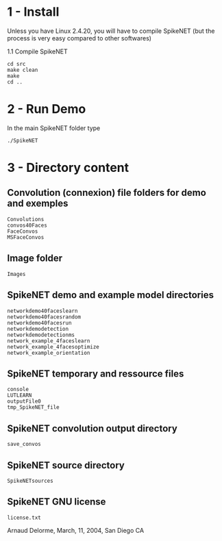 1 - Install
=====

Unless you have Linux 2.4.20, you will have to compile 
SpikeNET (but the process is very easy compared to 
other softwares)

1.1 Compile SpikeNET

	cd src
	make clean
	make
	cd ..

2 - Run Demo
=====

In the main SpikeNET folder type

	./SpikeNET


3 - Directory content
=====

Convolution (connexion) file folders for demo and exemples
----------------------------------------------------------
	Convolutions
	convos40Faces
	FaceConvos
	MSFaceConvos

Image folder
------------
	Images

SpikeNET demo and example model directories
-------------------------------------------
	networkdemo40faceslearn
	networkdemo40facesrandom
	networkdemo40facesrun
	networkdemodetection
	networkdemodetectionms
	network_example_4faceslearn
	network_example_4facesoptimize
	network_example_orientation

SpikeNET temporary and ressource files
--------------------------------------
	console				
	LUTLEARN
	outputFile0
	tmp_SpikeNET_file

SpikeNET convolution output directory
-------------------------------------
	save_convos

SpikeNET source directory
-------------------------
	SpikeNETsources

SpikeNET GNU license
--------------------
	license.txt



Arnaud Delorme, March, 11, 2004, San Diego CA
